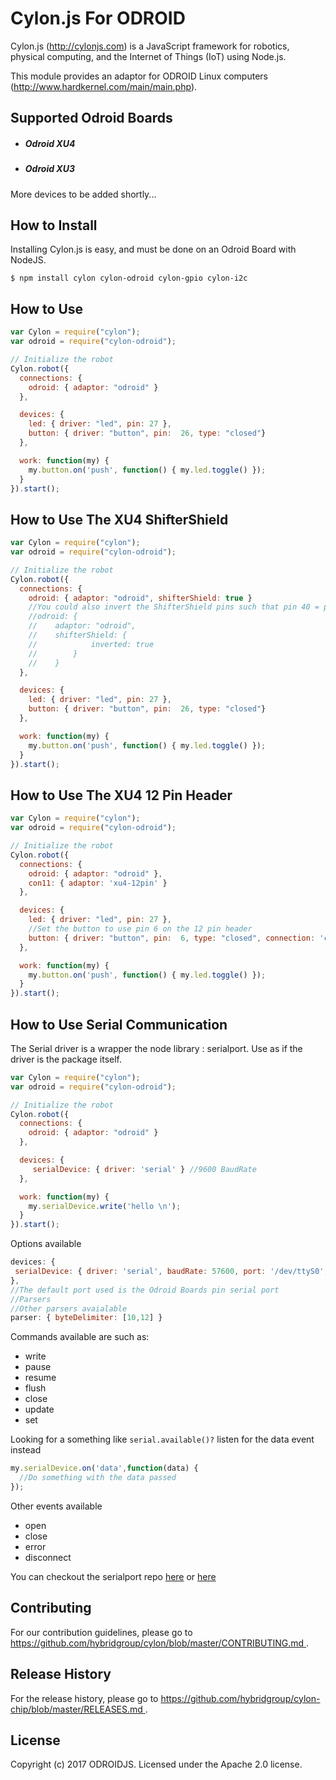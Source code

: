 # Cylon.js For ODROID

Cylon.js (http://cylonjs.com) is a JavaScript framework for robotics, physical computing, and the Internet of Things (IoT) using Node.js.

This module provides an adaptor for ODROID Linux computers (http://www.hardkernel.com/main/main.php).

## Supported Odroid Boards
- ##### Odroid XU4
- ##### Odroid XU3

More devices to be added shortly...

## How to Install

Installing Cylon.js  is easy, and must be done on an Odroid Board with NodeJS.

    $ npm install cylon cylon-odroid cylon-gpio cylon-i2c

## How to Use

```javascript
var Cylon = require("cylon");
var odroid = require("cylon-odroid");

// Initialize the robot
Cylon.robot({
  connections: {
    odroid: { adaptor: "odroid" }
  },

  devices: {
    led: { driver: "led", pin: 27 },
    button: { driver: "button", pin:  26, type: "closed"}
  },

  work: function(my) {
    my.button.on('push', function() { my.led.toggle() });
  }
}).start();
```

## How to Use The XU4 ShifterShield

```javascript
var Cylon = require("cylon");
var odroid = require("cylon-odroid");

// Initialize the robot
Cylon.robot({
  connections: {
    odroid: { adaptor: "odroid", shifterShield: true }
    //You could also invert the ShifterShield pins such that pin 40 = pin 1, pin 39 = pin 2...
    //odroid: {   
    //    adaptor: "odroid", 
    //    shifterShield: {
    //            inverted: true
    //        } 
    //    }
  },

  devices: {
    led: { driver: "led", pin: 27 },
    button: { driver: "button", pin:  26, type: "closed"}
  },

  work: function(my) {
    my.button.on('push', function() { my.led.toggle() });
  }
}).start();
```


## How to Use The XU4 12 Pin Header

```javascript
var Cylon = require("cylon");
var odroid = require("cylon-odroid");

// Initialize the robot
Cylon.robot({
  connections: {
    odroid: { adaptor: "odroid" },
    con11: { adaptor: 'xu4-12pin' }
  },

  devices: {
    led: { driver: "led", pin: 27 },
    //Set the button to use pin 6 on the 12 pin header
    button: { driver: "button", pin:  6, type: "closed", connection: 'con11' }
  },

  work: function(my) {
    my.button.on('push', function() { my.led.toggle() });
  }
}).start();
```

## How to Use Serial Communication

The Serial driver is a wrapper the node library : serialport.
Use as if the driver is the package itself.

```javascript
var Cylon = require("cylon");
var odroid = require("cylon-odroid");

// Initialize the robot
Cylon.robot({
  connections: {
    odroid: { adaptor: "odroid" }
  },

  devices: {
     serialDevice: { driver: 'serial' } //9600 BaudRate
  },

  work: function(my) {
    my.serialDevice.write('hello \n');
  }
}).start();
```
Options available
```javascript
devices: {
 serialDevice: { driver: 'serial', baudRate: 57600, port: '/dev/ttyS0', parser: { byteLength : 5} }
},
//The default port used is the Odroid Boards pin serial port
//Parsers
//Other parsers avaialable
parser: { byteDelimiter: [10,12] }
```
Commands available are such as:
- write
- pause
- resume
- flush
- close
- update
- set

Looking for a something like ```serial.available()?``` listen for the data event instead 
```javascript
my.serialDevice.on('data',function(data) {
  //Do something with the data passed
});
```
Other events available
- open
- close
- error
- disconnect

You can checkout the serialport repo [here](https://github.com/EmergingTechnologyAdvisors/node-serialport)  or [here](https://www.npmjs.com/package/serialport)




## Contributing

For our contribution guidelines, please go to [https://github.com/hybridgroup/cylon/blob/master/CONTRIBUTING.md
](https://github.com/odroidjs/cylon-odroid/blob/master/CONTRIBUTING.md
).

## Release History

For the release history, please go to [https://github.com/hybridgroup/cylon-chip/blob/master/RELEASES.md
](https://github.com/odroidjs/cylon-odroid/blob/master/RELEASES.md
).

## License
Copyright (c) 2017 ODROIDJS. Licensed under the Apache 2.0 license.